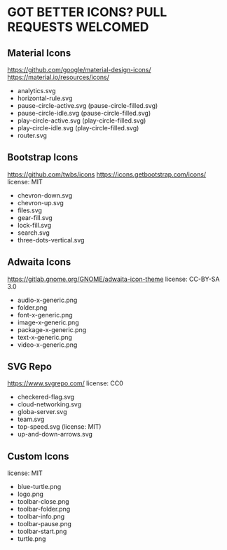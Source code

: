 
# GOT BETTER ICONS? PULL REQUESTS WELCOMED

## Material Icons

https://github.com/google/material-design-icons/
https://material.io/resources/icons/

* analytics.svg
* horizontal-rule.svg
* pause-circle-active.svg (pause-circle-filled.svg)
* pause-circle-idle.svg (pause-circle-filled.svg)
* play-circle-active.svg (play-circle-filled.svg)
* play-circle-idle.svg (play-circle-filled.svg)
* router.svg

## Bootstrap Icons

https://github.com/twbs/icons
https://icons.getbootstrap.com/icons/
license: MIT

* chevron-down.svg
* chevron-up.svg
* files.svg
* gear-fill.svg
* lock-fill.svg
* search.svg
* three-dots-vertical.svg

## Adwaita Icons

https://gitlab.gnome.org/GNOME/adwaita-icon-theme
license: CC-BY-SA 3.0

* audio-x-generic.png
* folder.png
* font-x-generic.png
* image-x-generic.png
* package-x-generic.png
* text-x-generic.png
* video-x-generic.png


## SVG Repo

https://www.svgrepo.com/
license: CC0

* checkered-flag.svg
* cloud-networking.svg
* globa-server.svg
* team.svg
* top-speed.svg (license: MIT)
* up-and-down-arrows.svg


## Custom Icons

license: MIT

* blue-turtle.png
* logo.png
* toolbar-close.png
* toolbar-folder.png
* toolbar-info.png
* toolbar-pause.png
* toolbar-start.png
* turtle.png

